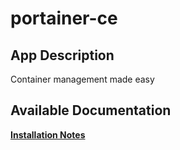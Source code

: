 # portainer-ce

## App Description

Container management made easy

## Available Documentation

[**Installation Notes**](charts/stable/portainer-ce/installation-notes)

